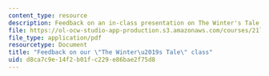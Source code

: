 ```yaml
---
content_type: resource
description: Feedback on an in-class presentation on The Winter's Tale.
file: https://ol-ocw-studio-app-production.s3.amazonaws.com/courses/21l-010-writing-with-shakespeare-fall-2010/d8ca7c9e14f2b01fc229e86bae2f75d8_MIT21L_010F10_assn12.pdf
file_type: application/pdf
resourcetype: Document
title: "Feedback on our \"The Winter\u2019s Tale\" class"
uid: d8ca7c9e-14f2-b01f-c229-e86bae2f75d8
---
```

